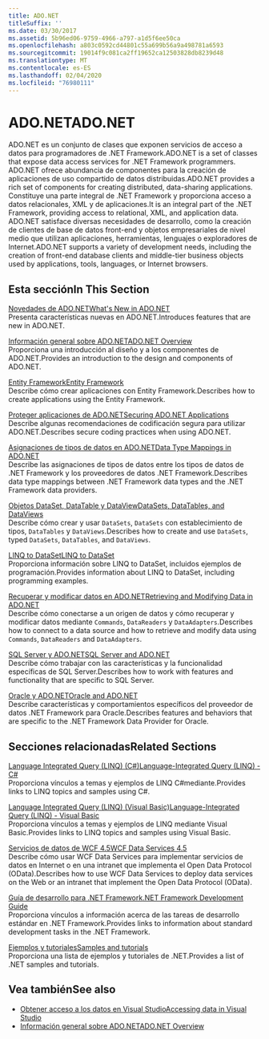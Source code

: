 ```yaml
---
title: ADO.NET
titleSuffix: ''
ms.date: 03/30/2017
ms.assetid: 5b96ed06-9759-4966-a797-a1d5f6ee50ca
ms.openlocfilehash: a803c0592cd44801c55a699b56a9a498781a6593
ms.sourcegitcommit: 19014f9c081ca2ff19652ca12503828db8239d48
ms.translationtype: MT
ms.contentlocale: es-ES
ms.lasthandoff: 02/04/2020
ms.locfileid: "76980111"
---
```

# <a name="adonet"></a><span data-ttu-id="15a9c-102">ADO.NET</span><span class="sxs-lookup"><span data-stu-id="15a9c-102">ADO.NET</span></span>
<span data-ttu-id="15a9c-103">ADO.NET es un conjunto de clases que exponen servicios de acceso a datos para programadores de .NET Framework.</span><span class="sxs-lookup"><span data-stu-id="15a9c-103">ADO.NET is a set of classes that expose data access services for .NET Framework programmers.</span></span> <span data-ttu-id="15a9c-104">ADO.NET ofrece abundancia de componentes para la creación de aplicaciones de uso compartido de datos distribuidas.</span><span class="sxs-lookup"><span data-stu-id="15a9c-104">ADO.NET provides a rich set of components for creating distributed, data-sharing applications.</span></span> <span data-ttu-id="15a9c-105">Constituye una parte integral de .NET Framework y proporciona acceso a datos relacionales, XML y de aplicaciones.</span><span class="sxs-lookup"><span data-stu-id="15a9c-105">It is an integral part of the .NET Framework, providing access to relational, XML, and application data.</span></span> <span data-ttu-id="15a9c-106">ADO.NET satisface diversas necesidades de desarrollo, como la creación de clientes de base de datos front-end y objetos empresariales de nivel medio que utilizan aplicaciones, herramientas, lenguajes o exploradores de Internet.</span><span class="sxs-lookup"><span data-stu-id="15a9c-106">ADO.NET supports a variety of development needs, including the creation of front-end database clients and middle-tier business objects used by applications, tools, languages, or Internet browsers.</span></span>  
  
## <a name="in-this-section"></a><span data-ttu-id="15a9c-107">Esta sección</span><span class="sxs-lookup"><span data-stu-id="15a9c-107">In This Section</span></span>  
 [<span data-ttu-id="15a9c-108">Novedades de ADO.NET</span><span class="sxs-lookup"><span data-stu-id="15a9c-108">What's New in ADO.NET</span></span>](whats-new.md)  
 <span data-ttu-id="15a9c-109">Presenta características nuevas en ADO.NET.</span><span class="sxs-lookup"><span data-stu-id="15a9c-109">Introduces features that are new in ADO.NET.</span></span>  
  
 [<span data-ttu-id="15a9c-110">Información general sobre ADO.NET</span><span class="sxs-lookup"><span data-stu-id="15a9c-110">ADO.NET Overview</span></span>](ado-net-overview.md)  
 <span data-ttu-id="15a9c-111">Proporciona una introducción al diseño y a los componentes de ADO.NET.</span><span class="sxs-lookup"><span data-stu-id="15a9c-111">Provides an introduction to the design and components of ADO.NET.</span></span>  
  
 [<span data-ttu-id="15a9c-112">Entity Framework</span><span class="sxs-lookup"><span data-stu-id="15a9c-112">Entity Framework</span></span>](/ef/ef6/index)  
 <span data-ttu-id="15a9c-113">Describe cómo crear aplicaciones con Entity Framework.</span><span class="sxs-lookup"><span data-stu-id="15a9c-113">Describes how to create applications using the Entity Framework.</span></span>  
  
 [<span data-ttu-id="15a9c-114">Proteger aplicaciones de ADO.NET</span><span class="sxs-lookup"><span data-stu-id="15a9c-114">Securing ADO.NET Applications</span></span>](securing-ado-net-applications.md)  
 <span data-ttu-id="15a9c-115">Describe algunas recomendaciones de codificación segura para utilizar ADO.NET.</span><span class="sxs-lookup"><span data-stu-id="15a9c-115">Describes secure coding practices when using ADO.NET.</span></span>  
  
 [<span data-ttu-id="15a9c-116">Asignaciones de tipos de datos en ADO.NET</span><span class="sxs-lookup"><span data-stu-id="15a9c-116">Data Type Mappings in ADO.NET</span></span>](data-type-mappings-in-ado-net.md)  
 <span data-ttu-id="15a9c-117">Describe las asignaciones de tipos de datos entre los tipos de datos de .NET Framework y los proveedores de datos .NET Framework.</span><span class="sxs-lookup"><span data-stu-id="15a9c-117">Describes data type mappings between .NET Framework data types and the .NET Framework data providers.</span></span>  
  
 [<span data-ttu-id="15a9c-118">Objetos DataSet, DataTable y DataView</span><span class="sxs-lookup"><span data-stu-id="15a9c-118">DataSets, DataTables, and DataViews</span></span>](./dataset-datatable-dataview/index.md)  
 <span data-ttu-id="15a9c-119">Describe cómo crear y usar `DataSets`, `DataSets` con establecimiento de tipos, `DataTables` y `DataViews`.</span><span class="sxs-lookup"><span data-stu-id="15a9c-119">Describes how to create and use `DataSets`, typed `DataSets`, `DataTables`, and `DataViews`.</span></span>  
  
 [<span data-ttu-id="15a9c-120">LINQ to DataSet</span><span class="sxs-lookup"><span data-stu-id="15a9c-120">LINQ to DataSet</span></span>](linq-to-dataset.md)  
 <span data-ttu-id="15a9c-121">Proporciona información sobre LINQ to DataSet, incluidos ejemplos de programación.</span><span class="sxs-lookup"><span data-stu-id="15a9c-121">Provides information about LINQ to DataSet, including programming examples.</span></span>  
  
 [<span data-ttu-id="15a9c-122">Recuperar y modificar datos en ADO.NET</span><span class="sxs-lookup"><span data-stu-id="15a9c-122">Retrieving and Modifying Data in ADO.NET</span></span>](retrieving-and-modifying-data.md)  
 <span data-ttu-id="15a9c-123">Describe cómo conectarse a un origen de datos y cómo recuperar y modificar datos mediante `Commands`, `DataReaders` y `DataAdapters`.</span><span class="sxs-lookup"><span data-stu-id="15a9c-123">Describes how to connect to a data source and how to retrieve and modify data using `Commands`, `DataReaders` and `DataAdapters`.</span></span>  
  
 [<span data-ttu-id="15a9c-124">SQL Server y ADO.NET</span><span class="sxs-lookup"><span data-stu-id="15a9c-124">SQL Server and ADO.NET</span></span>](./sql/index.md)  
 <span data-ttu-id="15a9c-125">Describe cómo trabajar con las características y la funcionalidad específicas de SQL Server.</span><span class="sxs-lookup"><span data-stu-id="15a9c-125">Describes how to work with features and functionality that are specific to SQL Server.</span></span>  
  
 [<span data-ttu-id="15a9c-126">Oracle y ADO.NET</span><span class="sxs-lookup"><span data-stu-id="15a9c-126">Oracle and ADO.NET</span></span>](oracle-and-adonet.md)  
 <span data-ttu-id="15a9c-127">Describe características y comportamientos específicos del proveedor de datos .NET Framework para Oracle.</span><span class="sxs-lookup"><span data-stu-id="15a9c-127">Describes features and behaviors that are specific to the .NET Framework Data Provider for Oracle.</span></span>  
  
## <a name="related-sections"></a><span data-ttu-id="15a9c-128">Secciones relacionadas</span><span class="sxs-lookup"><span data-stu-id="15a9c-128">Related Sections</span></span>  
 [<span data-ttu-id="15a9c-129">Language Integrated Query (LINQ) (C#)</span><span class="sxs-lookup"><span data-stu-id="15a9c-129">Language-Integrated Query (LINQ) - C#</span></span>](../../../csharp/programming-guide/concepts/linq/index.md)  
 <span data-ttu-id="15a9c-130">Proporciona vínculos a temas y ejemplos de LINQ C#mediante.</span><span class="sxs-lookup"><span data-stu-id="15a9c-130">Provides links to LINQ topics and samples using C#.</span></span>  
  
 [<span data-ttu-id="15a9c-131">Language Integrated Query (LINQ) (Visual Basic)</span><span class="sxs-lookup"><span data-stu-id="15a9c-131">Language-Integrated Query (LINQ) - Visual Basic</span></span>](../../../visual-basic/programming-guide/concepts/linq/index.md)  
 <span data-ttu-id="15a9c-132">Proporciona vínculos a temas y ejemplos de LINQ mediante Visual Basic.</span><span class="sxs-lookup"><span data-stu-id="15a9c-132">Provides links to LINQ topics and samples using Visual Basic.</span></span>  
  
 [<span data-ttu-id="15a9c-133">Servicios de datos de WCF 4.5</span><span class="sxs-lookup"><span data-stu-id="15a9c-133">WCF Data Services 4.5</span></span>](../wcf/index.md)  
 <span data-ttu-id="15a9c-134">Describe cómo usar WCF Data Services para implementar servicios de datos en Internet o en una intranet que implementa el Open Data Protocol (OData).</span><span class="sxs-lookup"><span data-stu-id="15a9c-134">Describes how to use WCF Data Services to deploy data services on the Web or an intranet that implement the Open Data Protocol (OData).</span></span>  
  
 [<span data-ttu-id="15a9c-135">Guía de desarrollo para .NET Framework</span><span class="sxs-lookup"><span data-stu-id="15a9c-135">.NET Framework Development Guide</span></span>](../../development-guide.md)  
 <span data-ttu-id="15a9c-136">Proporciona vínculos a información acerca de las tareas de desarrollo estándar en .NET Framework.</span><span class="sxs-lookup"><span data-stu-id="15a9c-136">Provides links to information about standard development tasks in the .NET Framework.</span></span>  
  
 [<span data-ttu-id="15a9c-137">Ejemplos y tutoriales</span><span class="sxs-lookup"><span data-stu-id="15a9c-137">Samples and tutorials</span></span>](../../../samples-and-tutorials/index.md)  
 <span data-ttu-id="15a9c-138">Proporciona una lista de ejemplos y tutoriales de .NET.</span><span class="sxs-lookup"><span data-stu-id="15a9c-138">Provides a list of .NET samples and tutorials.</span></span>
  
## <a name="see-also"></a><span data-ttu-id="15a9c-139">Vea también</span><span class="sxs-lookup"><span data-stu-id="15a9c-139">See also</span></span>

- [<span data-ttu-id="15a9c-140">Obtener acceso a los datos en Visual Studio</span><span class="sxs-lookup"><span data-stu-id="15a9c-140">Accessing data in Visual Studio</span></span>](/visualstudio/data-tools/accessing-data-in-visual-studio)
- [<span data-ttu-id="15a9c-141">Información general sobre ADO.NET</span><span class="sxs-lookup"><span data-stu-id="15a9c-141">ADO.NET Overview</span></span>](ado-net-overview.md)
